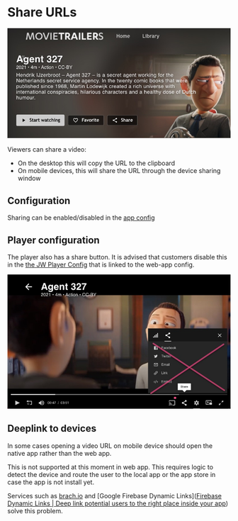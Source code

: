 # Share URLs

![Share video](../_images/share-video.jpg)

Viewers can share a video:

- On the desktop this will copy the URL to the clipboard
- On mobile devices, this will share the URL through the device sharing window

## Configuration

Sharing can be enabled/disabled in the [app config](/docs/configuration.md)

## Player configuration

The player also has a share button. It is advised that customers disable this in the [the JW Player Config](https://support.jwplayer.com/articles/how-to-implement-social-sharing) that is linked to the web-app config.

![Disable sharing in player](../_images/share-player.jpg)

## Deeplink to devices

In some cases opening a video URL on mobile device should open the native app rather than the web app.

This is not supported at this moment in web app. This requires logic to detect the device and route the user to the local app or the app store in case the app is not install yet.

Services such as [brach.io](branch.io) and [Google Firebase Dynamic Links]([Firebase Dynamic Links | Deep link potential users to the right place inside your app](https://firebase.google.com/products/dynamic-links)) solve this problem.
